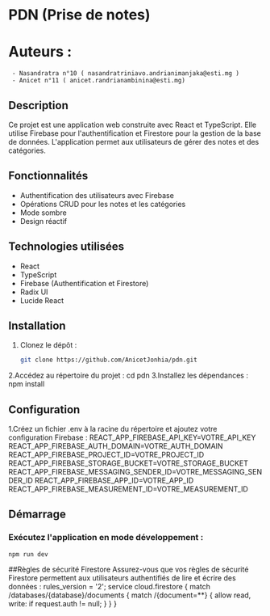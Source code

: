 # PDN (Prise de notes)
# Auteurs :
     - Nasandratra n°10 ( nasandratriniavo.andrianimanjaka@esti.mg )
     - Anicet n°11 ( anicet.randrianambinina@esti.mg)

## Description
Ce projet est une application web construite avec React et TypeScript. Elle utilise Firebase pour l'authentification et Firestore pour la gestion de la base de données. L'application permet aux utilisateurs de gérer des notes et des catégories.

## Fonctionnalités
- Authentification des utilisateurs avec Firebase
- Opérations CRUD pour les notes et les catégories
- Mode sombre
- Design réactif

## Technologies utilisées
- React
- TypeScript
- Firebase (Authentification et Firestore)
- Radix UI
- Lucide React

## Installation
1. Clonez le dépôt :
   ```bash
   git clone https://github.com/AnicetJonhia/pdn.git

2.Accédez au répertoire du projet :
   cd pdn
3.Installez les dépendances :
   npm install


## Configuration
1.Créez un fichier .env à la racine du répertoire et ajoutez votre configuration Firebase :
    REACT_APP_FIREBASE_API_KEY=VOTRE_API_KEY
    REACT_APP_FIREBASE_AUTH_DOMAIN=VOTRE_AUTH_DOMAIN
    REACT_APP_FIREBASE_PROJECT_ID=VOTRE_PROJECT_ID
    REACT_APP_FIREBASE_STORAGE_BUCKET=VOTRE_STORAGE_BUCKET
    REACT_APP_FIREBASE_MESSAGING_SENDER_ID=VOTRE_MESSAGING_SENDER_ID
    REACT_APP_FIREBASE_APP_ID=VOTRE_APP_ID
    REACT_APP_FIREBASE_MEASUREMENT_ID=VOTRE_MEASUREMENT_ID


## Démarrage
### Exécutez l'application en mode développement :
    npm run dev

    
##Règles de sécurité Firestore
Assurez-vous que vos règles de sécurité Firestore permettent aux utilisateurs authentifiés de lire et écrire des données :
     rules_version = '2';
     service cloud.firestore {
        match /databases/{database}/documents {
          match /{document=**} {
             allow read, write: if request.auth != null;
          }
        }
     }

     
     
     
   